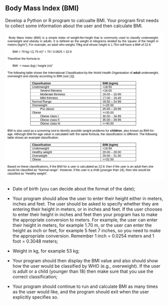 
## Body Mass Index (BMI)

Develop a Python or R program to calcualte BMI. Your program first needs to collect some information about the user and then calculate BMI. 

![Description](bmi.png)

* Date of birth (you can decide about the format of the date);

* Your program should allow the user to enter their height either in meters, inches and feet. The user should be asked to specify whether they are entering their height in meters, or in inches and feet. If the user chooses to enter their height in inches and feet then your program has to make the appropriate conversion to meters. For example, the user can enter their height in meters, for example 1.70 m, or the user can enter the height as inch or feet, for example 5 feet 7 inches, so you need to make the appropriate conversion. Remember 1 inch = 0.0254 meters and 1 foot = 0.3048 meters;

* Weight in kg, for example 53 kg;

* Your program should then display the BMI value and also should show how the user would be classified by WHO (e.g., overweight). If the user is adult or a child (younger than 18) then make sure that you use the correct classification;

* Your program should continue to run and calculate BMI as many times as the user would like, and the program should exit when the user explicitly specifies so.

